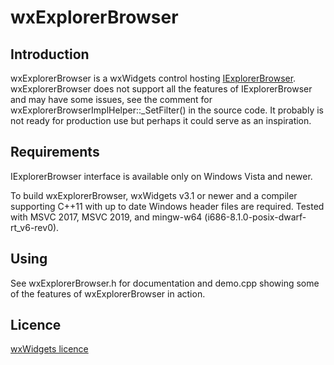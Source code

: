 ﻿wxExplorerBrowser
=========

Introduction
---------

wxExplorerBrowser is a wxWidgets control hosting [IExplorerBrowser](https://docs.microsoft.com/en-us/windows/win32/api/shobjidl_core/nn-shobjidl_core-iexplorerbrowser). 
wxExplorerBrowser does not support all the features of IExplorerBrowser and may have some issues, see the comment for wxExplorerBrowserImplHelper::_SetFilter() in the source code. 
It probably is not ready for production use but perhaps it could serve as an inspiration.

Requirements
---------

IExplorerBrowser interface is available only on Windows Vista and newer. 

To build wxExplorerBrowser, wxWidgets v3.1 or newer and a compiler supporting C++11 with up to date Windows header files are required. Tested with MSVC 2017, MSVC 2019, and mingw-w64 (i686-8.1.0-posix-dwarf-rt_v6-rev0).

Using
---------

See wxExplorerBrowser.h for documentation and demo.cpp showing some of the features of wxExplorerBrowser in action.

Licence
---------

[wxWidgets licence](https://github.com/wxWidgets/wxWidgets/blob/master/docs/licence.txt) 

